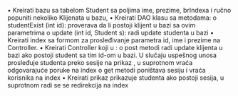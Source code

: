 •	Kreirati bazu sa tabelom Student sa poljima ime, prezime, brIndexa i ručno popuniti nekoliko Klijenata u bazu, 
•	Kreirati DAO klasu sa metodama:
o	studentExist (int id): proverava da li postoji klijent u bazi sa ovim parametrima 
o	update (int id, Student s): radi update studenta u bazi
•	Kreirati index  sa formom za prosleđivanje parametra id, ime i prezime na Controller.
•	 Kreirati Controller koji u :
o	post metodi radi update klijenta u bazi ako postoji student sa tim id-om u bazi. U slučaju uspešnog unosa prosleđuje studenta preko sesije na prikaz , u suprotnom vraća odgovarajuće poruke na index 
o	get metodi poništava sesiju i vraća korisnika na index 
•	Kreirati prikaz  prikazuje studenta ako postoji sesija, u suprotnom radi se se redirekcija na index 
